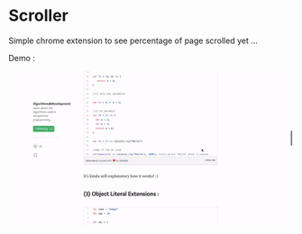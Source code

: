 # Scroller

Simple chrome extension to see percentage of page scrolled yet ...

Demo :

![demo](demo.gif)